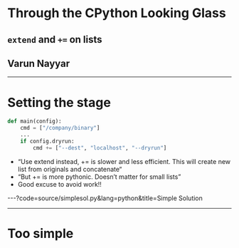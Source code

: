 # Through the CPython Looking Glass

## `extend` and `+=` on lists
## Varun Nayyar

---

# Setting the stage

```python
def main(config):
    cmd = ["/company/binary"]
    ...
    if config.dryrun:
        cmd += ["--dest", "localhost", "--dryrun"]
```

- “Use extend instead, += is slower and less efficient. This will create new list from originals and concatenate“
- “But += is more pythonic. Doesn’t matter for small lists”
- Good excuse to avoid work!!

---?code=source/simplesol.py&lang=python&title=Simple Solution
 

---
# Too simple


